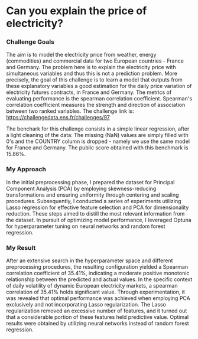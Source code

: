 # Can you explain the price of electricity?

### Challenge Goals
The aim is to model the electricity price from weather, energy (commodities) and commercial data for two European countries - France and Germany. The problem here is to explain the electricity price with simultaneous variables and thus this is not a prediction problem. More precisely, the goal of this challenge is to learn a model that outputs from these explanatory variables a good estimation for the daily price variation of electricity futures contracts, in France and Germany. The metrics of evaluating performance is the spearman correlation coefficient. Spearman's correlation coefficient measures the strength and direction of association between two ranked variables. The challenge link is: https://challengedata.ens.fr/challenges/97

The benchark for this challenge consists in a simple linear regression, after a light cleaning of the data: The missing (NaN) values are simply filled with 0's and the COUNTRY column is dropped - namely we use the same model for France and Germany. The public score obtained with this benchmark is 15.86%.

### My Approach
In the initial preprocessing phase, I prepared the dataset for Principal Component Analysis (PCA) by employing skewness-reducing transformations and ensuring uniformity through centering and scaling procedures. Subsequently, I conducted a series of experiments utilizing Lasso regression for effective feature selection and PCA for dimensionality reduction. These steps aimed to distill the most relevant information from the dataset. In pursuit of optimizing model performance, I leveraged Optuna for hyperparameter tuning on neural networks and random forest regression.

### My Result
After an extensive search in the hyperparameter space and different preprocessing procedures, the resulting configuration yielded a Spearman correlation coefficient of 35.41%, indicating a moderate positive monotonic relationship between the predicted and actual values. In the specific context of daily volatility of dynamic European electricity markets, a spearman correlation of 35.41% holds significant value. Through experimentation, it was revealed that optimal performance was achieved when employing PCA exclusively and not incorporating Lasso regularization. The Lasso regularization removed an excessive number of features, and it turned out that a considerable portion of these features held predictive value. Optimal results were obtained by utilizing neural networks instead of random forest regression. 
